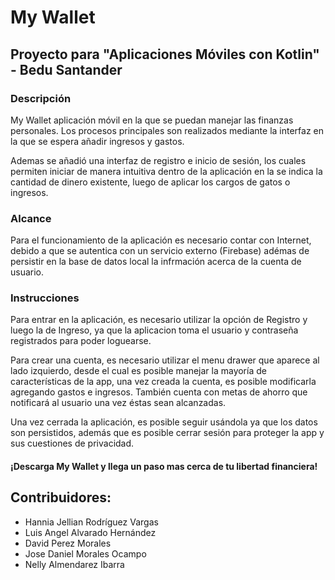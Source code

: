 # My Wallet
## Proyecto para "Aplicaciones Móviles con Kotlin" - Bedu Santander

### Descripción
My Wallet aplicación móvil en la que se puedan manejar las finanzas personales. Los procesos principales son realizados mediante la interfaz en la que se espera añadir ingresos y gastos.

Ademas se añadió una interfaz de registro e inicio de sesión, los cuales permiten iniciar de manera intuitiva dentro de la aplicación en la se indica la cantidad de dinero existente, luego de aplicar los cargos de gatos o ingresos.

### Alcance

Para el funcionamiento de la aplicación es necesario contar con Internet, debido a que se autentica con un servicio externo (Firebase) adémas de persistir en la base de datos local la infrmación acerca de la cuenta de usuario.

### Instrucciones

Para entrar en la aplicación, es necesario utilizar la opción de Registro y luego la de Ingreso, ya que la aplicacion toma el usuario y contraseña registrados para poder loguearse.

Para crear una cuenta, es necesario utilizar el menu drawer que aparece al lado izquierdo, desde el cual es posible manejar la mayoría de características de la app, una vez creada la cuenta, es posible modificarla agregando gastos e ingresos. También cuenta con metas de ahorro que notificará al usuario una vez éstas sean alcanzadas.

Una vez cerrada la aplicación, es posible seguir usándola ya que los datos son persistidos, además que es posible cerrar sesión para proteger la app y sus cuestiones de privacidad.

#### ¡Descarga My Wallet y llega un paso mas cerca de tu libertad financiera!

## Contribuidores:
- Hannia Jellian Rodríguez Vargas
- Luis Angel Alvarado Hernández
- David Perez Morales
- Jose Daniel Morales Ocampo
- Nelly Almendarez Ibarra

